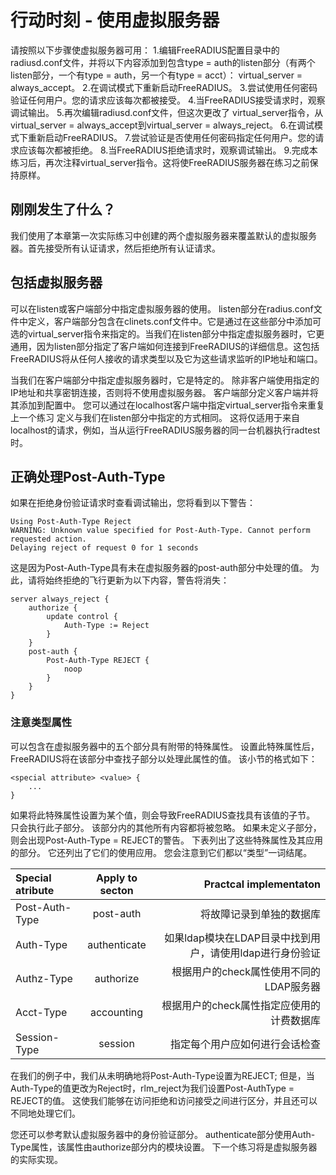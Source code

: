 # 行动时刻 - 使用虚拟服务器
请按照以下步骤使虚拟服务器可用：
1.编辑FreeRADIUS配置目录中的radiusd.conf文件，并将以下内容添加到包含type = auth的listen部分（有两个listen部分，一个有type = auth，另一个有type = acct）：
virtual_server = always_accept。
2.在调试模式下重新启动FreeRADIUS。
3.尝试使用任何密码验证任何用户。您的请求应该每次都被接受。
4.当FreeRADIUS接受请求时，观察调试输出。
5.再次编辑radiusd.conf文件，但这次更改了
virtual_server指令，从virtual_server = always_accept到virtual_server = always_reject。
6.在调试模式下重新启动FreeRADIUS。
7.尝试验证是否使用任何密码指定任何用户。您的请求应该每次都被拒绝。
8.当FreeRADIUS拒绝请求时，观察调试输出。
9.完成本练习后，再次注释virtual_server指令。这将使FreeRADIUS服务器在练习之前保持原样。
## 刚刚发生了什么？
我们使用了本章第一次实际练习中创建的两个虚拟服务器来覆盖默认的虚拟服务器。首先接受所有认证请求，然后拒绝所有认证请求。
## 包括虚拟服务器
可以在listen或客户端部分中指定虚拟服务器的使用。 listen部分在radius.conf文件中定义，客户端部分包含在clinets.conf文件中。它是通过在这些部分中添加可选的virtual_server指令来指定的。当我们在listen部分中指定虚拟服务器时，它更通用，因为listen部分指定了客户端如何连接到FreeRADIUS的详细信息。这包括FreeRADIUS将从任何人接收的请求类型以及它为这些请求监听的IP地址和端口。

当我们在客户端部分中指定虚拟服务器时，它是特定的。 除非客户端使用指定的IP地址和共享密钥连接，否则将不使用虚拟服务器。
客户端部分定义客户端并将其添加到配置中。 您可以通过在localhost客户端中指定virtual_server指令来重复上一个练习
定义与我们在listen部分中指定的方式相同。 这将仅适用于来自localhost的请求，例如，当从运行FreeRADIUS服务器的同一台机器执行radtest时。

## 正确处理Post-Auth-Type
如果在拒绝身份验证请求时查看调试输出，您将看到以下警告：
```
Using Post-Auth-Type Reject
WARNING: Unknown value specified for Post-Auth-Type. Cannot perform
requested action.
Delaying reject of request 0 for 1 seconds
```
这是因为Post-Auth-Type具有未在虚拟服务器的post-auth部分中处理的值。 为此，请将始终拒绝的飞行更新为以下内容，警告将消失：
```
server always_reject {
	authorize {
		update control {
			Auth-Type := Reject
		}
	}
	post-auth {
		Post-Auth-Type REJECT {
			noop
		}
	}
}
```
### 注意类型属性
可以包含在虚拟服务器中的五个部分具有附带的特殊属性。 设置此特殊属性后，FreeRADIUS将在该部分中查找子部分以处理此属性的值。 该小节的格式如下：
```
<special attribute> <value> {
	...
}
```

如果将此特殊属性设置为某个值，则会导致FreeRADIUS查找具有该值的子节。 只会执行此子部分。 该部分内的其他所有内容都将被忽略。 如果未定义子部分，则会出现Post-Auth-Type = REJECT的警告。
下表列出了这些特殊属性及其应用的部分。 它还列出了它们的使用应用。 您会注意到它们都以“类型”一词结尾。

|Special atribute|Apply to secton|Practcal implementaton|
|:-|:-:|-:|
|Post-Auth-Type|post-auth|将故障记录到单独的数据库|
|Auth-Type|authenticate|如果ldap模块在LDAP目录中找到用户，请使用ldap进行身份验证|
|Authz-Type|authorize|根据用户的check属性使用不同的LDAP服务器|
|Acct-Type|accounting|根据用户的check属性指定应使用的计费数据库|
|Session-Type|session|指定每个用户应如何进行会话检查|

在我们的例子中，我们从未明确地将Post-Auth-Type设置为REJECT; 但是，当Auth-Type的值更改为Reject时，rlm_reject为我们设置Post-AuthType = REJECT的值。 这使我们能够在访问拒绝和访问接受之间进行区分，并且还可以不同地处理它们。

您还可以参考默认虚拟服务器中的身份验证部分。 authenticate部分使用Auth-Type属性，该属性由authorize部分内的模块设置。 下一个练习将是虚拟服务器的实际实现。









